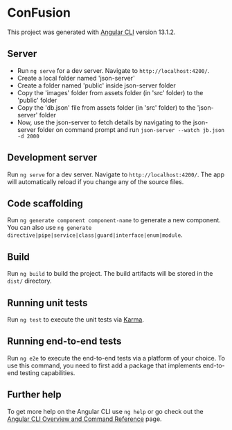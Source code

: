 # ConFusion

This project was generated with [Angular CLI](https://github.com/angular/angular-cli) version 13.1.2.

## Server
- Run `ng serve` for a dev server. Navigate to `http://localhost:4200/`.
- Create a local folder named 'json-server'
- Create a folder named 'public' inside json-server folder
- Copy the 'images' folder from assets folder (in 'src' folder) to the 'public' folder
- Copy the 'db.json' file from assets folder (in 'src' folder) to the 'json-server' folder
- Now, use the json-server to fetch details by navigating to the json-server folder on command prompt and run `json-server --watch jb.json -d 2000`

## Development server

Run `ng serve` for a dev server. Navigate to `http://localhost:4200/`. The app will automatically reload if you change any of the source files.

## Code scaffolding

Run `ng generate component component-name` to generate a new component. You can also use `ng generate directive|pipe|service|class|guard|interface|enum|module`.

## Build

Run `ng build` to build the project. The build artifacts will be stored in the `dist/` directory.

## Running unit tests

Run `ng test` to execute the unit tests via [Karma](https://karma-runner.github.io).

## Running end-to-end tests

Run `ng e2e` to execute the end-to-end tests via a platform of your choice. To use this command, you need to first add a package that implements end-to-end testing capabilities.

## Further help

To get more help on the Angular CLI use `ng help` or go check out the [Angular CLI Overview and Command Reference](https://angular.io/cli) page.




